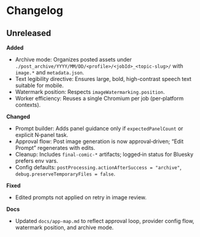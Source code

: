 # Changelog

## Unreleased

**Added**
- Archive mode: Organizes posted assets under `./post_archive/YYYY/MM/DD/<profile>/<jobId>_<topic-slug>/` with `image.*` and `metadata.json`.
- Text legibility directive: Ensures large, bold, high-contrast speech text suitable for mobile.
- Watermark position: Respects `imageWatermarking.position`.
- Worker efficiency: Reuses a single Chromium per job (per‑platform contexts).

**Changed**
- Prompt builder: Adds panel guidance only if `expectedPanelCount` or explicit N‑panel task.
- Approval flow: Post image generation is now approval‑driven; “Edit Prompt” regenerates with edits.
- Cleanup: Includes `final-comic-*` artifacts; logged‑in status for Bluesky prefers env vars.
- Config defaults: `postProcessing.actionAfterSuccess = "archive"`, `debug.preserveTemporaryFiles = false`.

**Fixed**
- Edited prompts not applied on retry in image review.

**Docs**
- Updated `docs/app-map.md` to reflect approval loop, provider config flow, watermark position, and archive mode.

